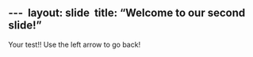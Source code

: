 --- 
layout: slide 
title: “Welcome to our second slide!” 
---
Your test!!
Use the left arrow to go back!
